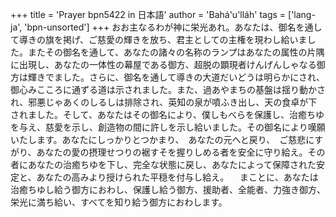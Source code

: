 +++
title = 'Prayer bpn5422 in 日本語'
author = 'Bahá'u'lláh'
tags = ['lang-ja', 'bpn-unsorted']
+++
おお主なるわが神に栄光あれ。あなたは、御名を通して導きの旗を掲げ、ご慈愛の輝きを放ち、君主としての主権を現わし給いました。またその御名を通して、あなたの諸々の名称のランプはあなたの属性の片隅に出現し、あなたの一体性の幕屋である御方、超脱の顕現者けんげんしゃなる御方は輝きでました。さらに、御名を通して導きの大道だいどうは明らかにされ、御心みこころに通ずる道は示されました。また、過あやまちの基盤は揺り動かされ、邪悪じゃあくのしるしは排除され、英知の泉が噴ふき出し、天の食卓が下されました。そして、あなたはその御名により、僕しもべらを保護し、治癒ちゆを与え、慈愛を示し、創造物の間に許しを示し給いました。その御名により嘆願いたします。あなたにしっかりとつかまり、　あなたの元へと戻り、　ご慈悲にすがり、あなたの愛の摂理せつりの裾すそを握りしめる者を安全に守り給え。その者にあなたの治癒ちゆを下し、完全な状態に戻し、あなたによって保障された安定と、あなたの高みより授けられた平穏を付与し給え。
　まことに、あなたは治癒ちゆし給う御方におわし、保護し給う御方、援助者、全能者、力強き御方、栄光に満ち給い、すべてを知り給う御方におわします。
